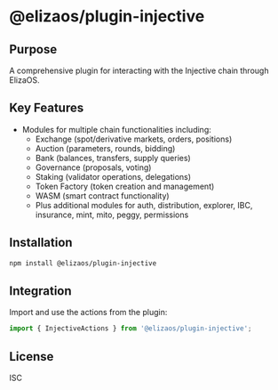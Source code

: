 # @elizaos/plugin-injective

## Purpose

A comprehensive plugin for interacting with the Injective chain through ElizaOS.

## Key Features

- Modules for multiple chain functionalities including:
  - Exchange (spot/derivative markets, orders, positions)
  - Auction (parameters, rounds, bidding)
  - Bank (balances, transfers, supply queries)
  - Governance (proposals, voting)
  - Staking (validator operations, delegations)
  - Token Factory (token creation and management)
  - WASM (smart contract functionality)
  - Plus additional modules for auth, distribution, explorer, IBC, insurance, mint, mito, peggy, permissions

## Installation

```bash
npm install @elizaos/plugin-injective
```

## Integration

Import and use the actions from the plugin:

```typescript
import { InjectiveActions } from '@elizaos/plugin-injective';
```

## License

ISC
